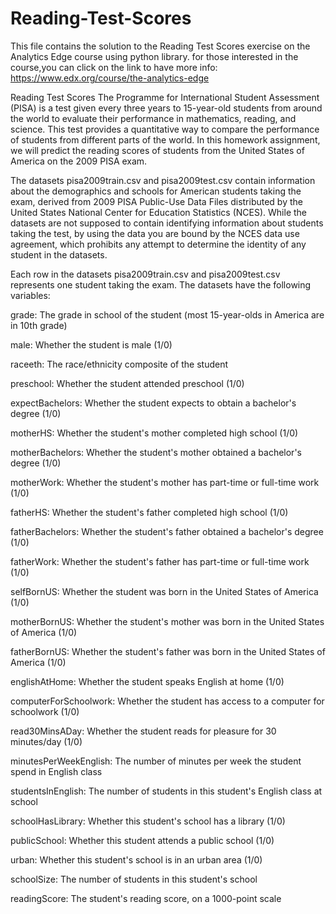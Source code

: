 # Reading-Test-Scores
This file contains the solution to the Reading Test Scores exercise on the Analytics Edge course using python library.
for those interested in the course,you can click on the link to have more info:
https://www.edx.org/course/the-analytics-edge



Reading Test Scores
The Programme for International Student Assessment (PISA) is a test given every three years to 15-year-old students from around the world to evaluate their performance in mathematics, reading, and science. This test provides a quantitative way to compare the performance of students from different parts of the world. In this homework assignment, we will predict the reading scores of students from the United States of America on the 2009 PISA exam.

The datasets pisa2009train.csv and pisa2009test.csv contain information about the demographics and schools for American students taking the exam, derived from 2009 PISA Public-Use Data Files distributed by the United States National Center for Education Statistics (NCES). While the datasets are not supposed to contain identifying information about students taking the test, by using the data you are bound by the NCES data use agreement, which prohibits any attempt to determine the identity of any student in the datasets.

Each row in the datasets pisa2009train.csv and pisa2009test.csv represents one student taking the exam. The datasets have the following variables:

grade: The grade in school of the student (most 15-year-olds in America are in 10th grade)

male: Whether the student is male (1/0)

raceeth: The race/ethnicity composite of the student

preschool: Whether the student attended preschool (1/0)

expectBachelors: Whether the student expects to obtain a bachelor's degree (1/0)

motherHS: Whether the student's mother completed high school (1/0)

motherBachelors: Whether the student's mother obtained a bachelor's degree (1/0)

motherWork: Whether the student's mother has part-time or full-time work (1/0)

fatherHS: Whether the student's father completed high school (1/0)

fatherBachelors: Whether the student's father obtained a bachelor's degree (1/0)

fatherWork: Whether the student's father has part-time or full-time work (1/0)

selfBornUS: Whether the student was born in the United States of America (1/0)

motherBornUS: Whether the student's mother was born in the United States of America (1/0)

fatherBornUS: Whether the student's father was born in the United States of America (1/0)

englishAtHome: Whether the student speaks English at home (1/0)

computerForSchoolwork: Whether the student has access to a computer for schoolwork (1/0)

read30MinsADay: Whether the student reads for pleasure for 30 minutes/day (1/0)

minutesPerWeekEnglish: The number of minutes per week the student spend in English class

studentsInEnglish: The number of students in this student's English class at school

schoolHasLibrary: Whether this student's school has a library (1/0)

publicSchool: Whether this student attends a public school (1/0)

urban: Whether this student's school is in an urban area (1/0)

schoolSize: The number of students in this student's school

readingScore: The student's reading score, on a 1000-point scale

